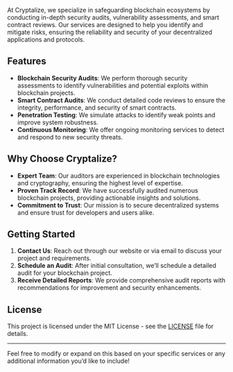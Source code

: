 At Cryptalize, we specialize in safeguarding blockchain ecosystems by conducting in-depth security audits, vulnerability assessments, and smart contract reviews. Our services are designed to help you identify and mitigate risks, ensuring the reliability and security of your decentralized applications and protocols.

## Features

- **Blockchain Security Audits**: We perform thorough security assessments to identify vulnerabilities and potential exploits within blockchain projects.
- **Smart Contract Audits**: We conduct detailed code reviews to ensure the integrity, performance, and security of smart contracts.
- **Penetration Testing**: We simulate attacks to identify weak points and improve system robustness.
- **Continuous Monitoring**: We offer ongoing monitoring services to detect and respond to new security threats.

## Why Choose Cryptalize?

- **Expert Team**: Our auditors are experienced in blockchain technologies and cryptography, ensuring the highest level of expertise.
- **Proven Track Record**: We have successfully audited numerous blockchain projects, providing actionable insights and solutions.
- **Commitment to Trust**: Our mission is to secure decentralized systems and ensure trust for developers and users alike.

## Getting Started

1. **Contact Us**: Reach out through our website or via email to discuss your project and requirements.
2. **Schedule an Audit**: After initial consultation, we’ll schedule a detailed audit for your blockchain project.
3. **Receive Detailed Reports**: We provide comprehensive audit reports with recommendations for improvement and security enhancements.

## License

This project is licensed under the MIT License - see the [LICENSE](LICENSE) file for details.

---

Feel free to modify or expand on this based on your specific services or any additional information you’d like to include!
